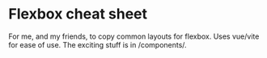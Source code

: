 # Flexbox cheat sheet

For me, and my friends, to copy common layouts for flexbox.  Uses vue/vite for ease of use.  The exciting stuff is in /components/.


